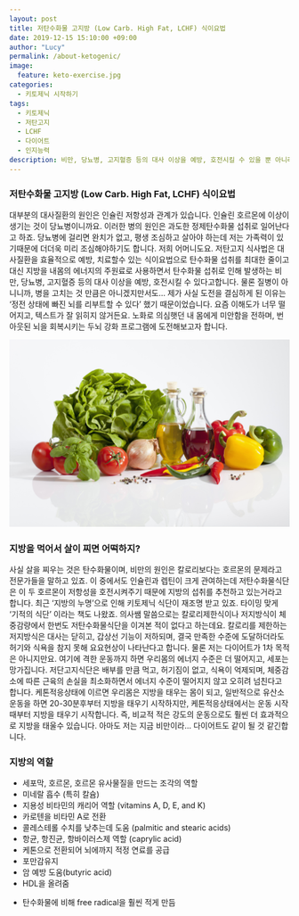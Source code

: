 ```yaml
---
layout: post
title: 저탄수화물 고지방 (Low Carb. High Fat, LCHF) 식이요법
date: 2019-12-15 15:10:00 +09:00
author: "Lucy"
permalink: /about-ketogenic/
image:
  feature: keto-exercise.jpg
categories:
  - 키토제닉 시작하기
tags:
  - 키토제닉
  - 저탄고지
  - LCHF
  - 다이어트
  - 인지능력
description: 비만, 당뇨병, 고지혈증 등의 대사 이상을 예방, 호전시킬 수 있을 뿐 아니라 그리고 정전 상태에 빠진 뇌를 리부트할 수 있다고 하니 한 번 해볼만 하지 않을까요? 번아웃된 뇌을 회복시키는 두뇌 강화 프로그램에 도전해보려고 합니다.
---
```


### 저탄수화물 고지방 (Low Carb. High Fat, LCHF) 식이요법

대부분의 대사질환의 원인은 인슐린 저항성과 관계가 있습니다. 인슐린 호르몬에 이상이 생기는 것이 당뇨병이니까요. 이러한 병의 원인은 과도한 정제탄수화물 섭취로 일어난다고 하죠. 당뇨병에 걸리면 완치가 없고, 평생 조심하고 살아야 하는데 저는 가족력이 있기때문에 더더욱 미리 조심해야하기도 합니다. 저희 어머니도요. 저탄고지 식사법은 대사질환을 효율적으로 예방, 치료할수 있는 식이요법으로 탄수화물 섭취를 최대한 줄이고 대신 지방을 내몸의 에너지의 주원료로 사용하면서 탄수화물 섭취로 인해 발생하는 비만, 당뇨병, 고지혈증 등의 대사 이상을 예방, 호전시킬 수 있다고합니다. 물론 질병이 아니니까, 병을 고치는 것 만큼은 아니겠지만서도… 제가 사실 도전을 결심하게 된 이유는 ‘정전 상태에 빠진 뇌를 리부트할 수 있다’ 했기 때문이었습니다. 요즘 이해도가 너무 떨어지고, 텍스트가 잘 읽히지 않거든요. 노화로 의심햇던 내 몸에게 미안함을 전하며, 번아웃된 뇌을 회복시키는 두뇌 강화 프로그램에 도전해보고자 합니다.

![오일이미지](/img/post/01/keto-vegetable-oil.jpg)

### 지방을 먹어서 살이 찌면 어떡하지?

사실 살을 찌우는 것은 탄수화물이며, 비만의 원인은 칼로리보다는 호르몬의 문제라고 전문가들을 말하고 있죠. 이 중에서도 인슐린과 렙틴이 크게 관여하는데 저탄수화물식단은 이 두 호르몬이 저항성을 호전시켜주기 때문에 지방의 섭취를 추천하고 있는거라고 합니다. 최근 ‘지방의 누명’으로 인해 키토제닉 식단이 재조명 받고 있죠. 타이밍 맞게 ‘기적의 식단’ 이라는 책도 나왔죠. 의사쌤 말씀으로는 칼로리제한식이나 저지방식이 체중감량에서 한번도 저탄수화물식단을 이겨본 적이 없다고 하는데요. 칼로리를 제한하는 저지방식은 대사는 닫히고, 갑상선 기능이 저하되며, 결국 만족한 수준에 도달하더라도 허기와 식욕을 참지 못해 요요현상이 나타난다고 합니다. 물론 저는 다이어트가 1차 목적은 아니지만요. 여기에 격한 운동까지 하면 우리몸의 에너지 수준은 더 떨어지고, 세포는 망가집니다. 저단고지식단은 배부를 만큼 먹고, 허기짐이 없고, 식욕이 억제되며, 체중감소에 따른 근육의 손실을 최소화하면서 에너지 수준이 떨어지지 않고 오히려 넘친다고 합니다. 케톤적응상태에 이르면 우리몸은 지방을 태우는 몸이 되고, 일반적으로 유산소운동을 하면 20-30분후부터 지방을 태우기 시작하지만, 케톤적응상태에서는 운동 시작때부터 지방을 태우기 시작합니다. 즉, 비교적 적은 강도의 운동으로도 훨씬 더 효과적으로 지방을 태울수 있습니다. 아마도 저는 지금 비만이라… 다이어트도 같이 될 것 같긴합니다. 

### 지방의 역할 

* 세포막, 호르몬, 호르몬 유사물질을 만드는 조각의 역할
* 미네랄 흡수 (특히 칼슘)
* 지용성 비타민의 캐리어 역할 (vitamins A, D, E, and K)
* 카로텐을 비타민 A로 전환
* 콜레스테롤 수치를 낮추는데 도움 (palmitic and stearic acids)
* 항균, 항진균, 항바이러스제 역할 (caprylic acid)
* 케톤으로 전환되어 뇌에까지 적정 연료를 공급
* 포만감유지
* 암 예방 도움(butyric acid)
* HDL을 올려줌

- 탄수화물에 비해 free radical을 훨씬 적게 만듬

